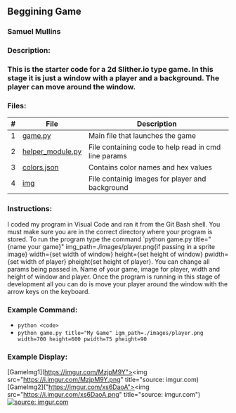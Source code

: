 ## Beggining Game
### Samuel Mullins
### Description:
### This is the starter code for a 2d Slither.io type game. In this stage it is just a window with a player and a background. The player can move around the window.
### Files:
|   #   | File            | Description                                        |
| :---: | --------------- | -------------------------------------------------- |
|   1   | [game.py](https://github.com/ssmullins/4443-2D-PyGame-Mullins/blob/master/Assignments/A05.1/game.py) | Main file that launches the game |
|   2   | [helper_module.py](https://github.com/ssmullins/4443-2D-PyGame-Mullins/blob/master/Assignments/A05.1/helper_module.py) | File containing code to help read in cmd line params|
|   3   | [colors.json](https://github.com/ssmullins/4443-2D-PyGame-Mullins/blob/master/Assignments/A05.1/colors.json) | Contains color names and hex values
|   4   | [img](https://github.com/ssmullins/4443-2D-PyGame-Mullins/tree/master/Assignments/A05.1/img) | File containig images for player and background
### Instructions:
I coded my program in Visual Code and ran it from the Git Bash shell.
You must make sure you are in the correct directory where your program is stored.
To run the program type the command `python game.py title="{name your game}" img_path=./images/player.png{if passing in a sprite image} width={set width of window} height={set height of window} pwidth={set width of player} pheight{set height of player}.
You can change all params being passed in. Name of your game, image for player, width and height of window and player.
Once the program is running in this stage of development all you can do is move your player around the window with the arrow keys on the keyboard.
### Example Command:
- `python <code>`
- `python game.py title="My Game" igm_path=./images/player.png width=700 height=600 pwidth=75 pheight=90`
### Example Display:
[GameImg1](https://imgur.com/MzjpM9Y"><img src="https://i.imgur.com/MzjpM9Y.png" title="source: imgur.com)
[GameImg2]("https://imgur.com/xs6DaoA"><img src="https://i.imgur.com/xs6DaoA.png" title="source: imgur.com")
<a href="https://imgur.com/wSGS4t9"><img src="https://i.imgur.com/wSGS4t9.png" title="source: imgur.com" /></a>
